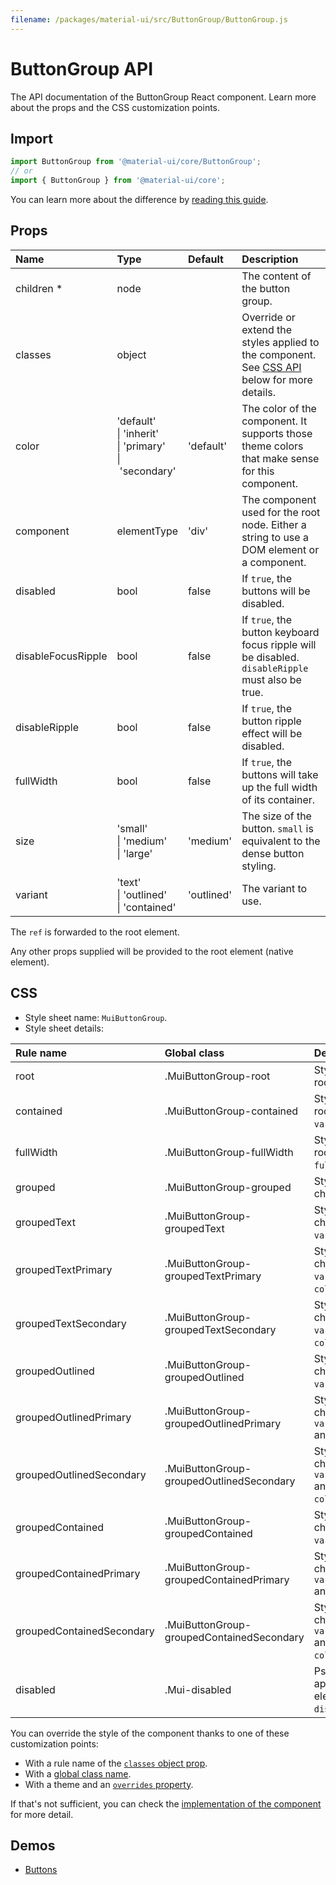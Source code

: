 ```yaml
---
filename: /packages/material-ui/src/ButtonGroup/ButtonGroup.js
---
```


<!--- This documentation is automatically generated, do not try to edit it. -->

# ButtonGroup API

<p class="description">The API documentation of the ButtonGroup React component. Learn more about the props and the CSS customization points.</p>

## Import

```js
import ButtonGroup from '@material-ui/core/ButtonGroup';
// or
import { ButtonGroup } from '@material-ui/core';
```

You can learn more about the difference by [reading this guide](/guides/minimizing-bundle-size/).



## Props

| Name | Type | Default | Description |
|:-----|:-----|:--------|:------------|
| <span class="prop-name required">children&nbsp;*</span> | <span class="prop-type">node</span> |  | The content of the button group. |
| <span class="prop-name">classes</span> | <span class="prop-type">object</span> |  | Override or extend the styles applied to the component. See [CSS API](#css) below for more details. |
| <span class="prop-name">color</span> | <span class="prop-type">'default'<br>&#124;&nbsp;'inherit'<br>&#124;&nbsp;'primary'<br>&#124;&nbsp;'secondary'</span> | <span class="prop-default">'default'</span> | The color of the component. It supports those theme colors that make sense for this component. |
| <span class="prop-name">component</span> | <span class="prop-type">elementType</span> | <span class="prop-default">'div'</span> | The component used for the root node. Either a string to use a DOM element or a component. |
| <span class="prop-name">disabled</span> | <span class="prop-type">bool</span> | <span class="prop-default">false</span> | If `true`, the buttons will be disabled. |
| <span class="prop-name">disableFocusRipple</span> | <span class="prop-type">bool</span> | <span class="prop-default">false</span> | If `true`, the button keyboard focus ripple will be disabled. `disableRipple` must also be true. |
| <span class="prop-name">disableRipple</span> | <span class="prop-type">bool</span> | <span class="prop-default">false</span> | If `true`, the button ripple effect will be disabled. |
| <span class="prop-name">fullWidth</span> | <span class="prop-type">bool</span> | <span class="prop-default">false</span> | If `true`, the buttons will take up the full width of its container. |
| <span class="prop-name">size</span> | <span class="prop-type">'small'<br>&#124;&nbsp;'medium'<br>&#124;&nbsp;'large'</span> | <span class="prop-default">'medium'</span> | The size of the button. `small` is equivalent to the dense button styling. |
| <span class="prop-name">variant</span> | <span class="prop-type">'text'<br>&#124;&nbsp;'outlined'<br>&#124;&nbsp;'contained'</span> | <span class="prop-default">'outlined'</span> | The variant to use. |

The `ref` is forwarded to the root element.

Any other props supplied will be provided to the root element (native element).

## CSS

- Style sheet name: `MuiButtonGroup`.
- Style sheet details:

| Rule name | Global class | Description |
|:-----|:-------------|:------------|
| <span class="prop-name">root</span> | <span class="prop-name">.MuiButtonGroup-root</span> | Styles applied to the root element.
| <span class="prop-name">contained</span> | <span class="prop-name">.MuiButtonGroup-contained</span> | Styles applied to the root element if `variant="contained"`.
| <span class="prop-name">fullWidth</span> | <span class="prop-name">.MuiButtonGroup-fullWidth</span> | Styles applied to the root element if `fullWidth={true}`.
| <span class="prop-name">grouped</span> | <span class="prop-name">.MuiButtonGroup-grouped</span> | Styles applied to the children.
| <span class="prop-name">groupedText</span> | <span class="prop-name">.MuiButtonGroup-groupedText</span> | Styles applied to the children if `variant="text"`.
| <span class="prop-name">groupedTextPrimary</span> | <span class="prop-name">.MuiButtonGroup-groupedTextPrimary</span> | Styles applied to the children if `variant="text"` and `color="primary"`.
| <span class="prop-name">groupedTextSecondary</span> | <span class="prop-name">.MuiButtonGroup-groupedTextSecondary</span> | Styles applied to the children if `variant="text"` and `color="secondary"`.
| <span class="prop-name">groupedOutlined</span> | <span class="prop-name">.MuiButtonGroup-groupedOutlined</span> | Styles applied to the children if `variant="outlined"`.
| <span class="prop-name">groupedOutlinedPrimary</span> | <span class="prop-name">.MuiButtonGroup-groupedOutlinedPrimary</span> | Styles applied to the children if `variant="outlined"` and `color="primary"`.
| <span class="prop-name">groupedOutlinedSecondary</span> | <span class="prop-name">.MuiButtonGroup-groupedOutlinedSecondary</span> | Styles applied to the children if `variant="outlined"` and `color="secondary"`.
| <span class="prop-name">groupedContained</span> | <span class="prop-name">.MuiButtonGroup-groupedContained</span> | Styles applied to the children if `variant="contained"`.
| <span class="prop-name">groupedContainedPrimary</span> | <span class="prop-name">.MuiButtonGroup-groupedContainedPrimary</span> | Styles applied to the children if `variant="contained"` and `color="primary"`.
| <span class="prop-name">groupedContainedSecondary</span> | <span class="prop-name">.MuiButtonGroup-groupedContainedSecondary</span> | Styles applied to the children if `variant="contained"` and `color="secondary"`.
| <span class="prop-name">disabled</span> | <span class="prop-name">.Mui-disabled</span> | Pseudo-class applied to child elements if `disabled={true}`.

You can override the style of the component thanks to one of these customization points:

- With a rule name of the [`classes` object prop](/customization/components/#overriding-styles-with-classes).
- With a [global class name](/customization/components/#overriding-styles-with-global-class-names).
- With a theme and an [`overrides` property](/customization/globals/#css).

If that's not sufficient, you can check the [implementation of the component](https://github.com/mui-org/material-ui/blob/master/packages/material-ui/src/ButtonGroup/ButtonGroup.js) for more detail.

## Demos

- [Buttons](/components/buttons/)

